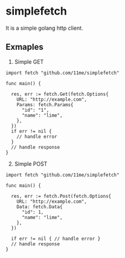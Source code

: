 # simplefetch
It is a simple golang http client.

## Exmaples

1) Simple GET
```golang
import fetch "github.com/11me/simplefetch"

func main() {

  res, err := fetch.Get(fetch.Options{
    URL: "http://example.com",
    Params: fetch.Params{
      "id": "1",
      "name": "lime",
    },
  })
  if err != nil {
    // handle error
  }
  // handle response
}
```

2) Simple POST
```golang
import fetch "github.com/11me/simplefetch"

func main() {

  res, err := fetch.Post(fetch.Options{
    URL: "http://example.com",
    Data: fetch.Data{
      "id": 1,
      "name": "lime",
    },
  })

  if err != nil { // handle error }
  // handle response
}
```
